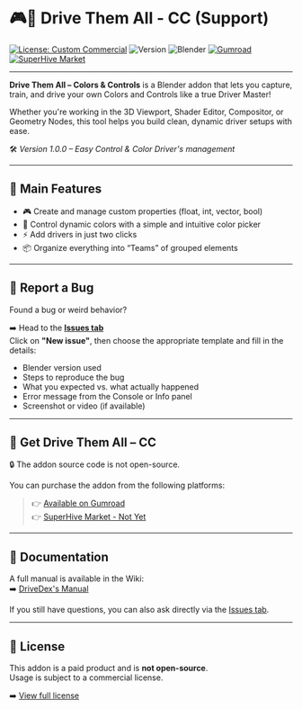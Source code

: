 # 🎮🎨 Drive Them All - CC (Support)

[![License: Custom Commercial](https://img.shields.io/badge/license-Custom--Commercial-red.svg)](./LICENSE.txt) ![Version](https://img.shields.io/badge/version-1.0.0-orange.svg) ![Blender](https://img.shields.io/badge/blender-3.6%2B-lightgrey.svg) [![Gumroad](https://img.shields.io/badge/Gumroad-Link-green.svg)](https://phaze974.gumroad.com) [![SuperHive Market](https://img.shields.io/badge/Blender%20Market-Link-green.svg)](#)

---

**Drive Them All – Colors & Controls** is a Blender addon that lets you capture, train, and drive your own Colors and Controls like a true Driver Master!  

Whether you're working in the 3D Viewport, Shader Editor, Compositor, or Geometry Nodes, this tool helps you build clean, dynamic driver setups with ease.  

🛠️ *Version 1.0.0 – Easy Control & Color Driver's management*

---

## 📌 Main Features

- 🎮 Create and manage custom properties (float, int, vector, bool)  
- 🎨 Control dynamic colors with a simple and intuitive color picker  
- ⚡ Add drivers in just two clicks  
- 📦 Organize everything into “Teams” of grouped elements  

---

## 🐞 Report a Bug

Found a bug or weird behavior?

➡️ Head to the **[Issues tab](https://github.com/Phaze974/Drive-Them-All-CC-Support/issues)**  
Click on **"New issue"**, then choose the appropriate template and fill in the details:

- Blender version used  
- Steps to reproduce the bug  
- What you expected vs. what actually happened  
- Error message from the Console or Info panel  
- Screenshot or video (if available)

---

## 🎁 Get Drive Them All – CC

🔒 The addon source code is not open-source.

You can purchase the addon from the following platforms:

> 👉 [Available on Gumroad](https://phaze974.gumroad.com)  
> 👉 [SuperHive Market - Not Yet](#)

---

## 📖 Documentation

A full manual is available in the Wiki:  
➡️ [DriveDex's Manual](https://github.com/Phaze974/Drive-Them-All-CC-Support/wiki)

If you still have questions, you can also ask directly via the [Issues tab](https://github.com/Phaze974/Drive-Them-All-CC-Support/issues).

---

## 🧾 License

This addon is a paid product and is **not open-source**.  
Usage is subject to a commercial license.  

➡️ [View full license](./LICENSE.txt)

